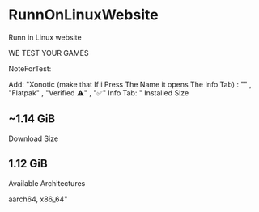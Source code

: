 # RunnOnLinuxWebsite
Runn in Linux website

 WE TEST YOUR GAMES





NoteForTest:

Add: "Xonotic (make that If i Press The Name it opens The Info Tab) : "" , "Flatpak" , "Verified ⚠️" , "✅"
Info Tab:
" Installed Size

~1.14 GiB
----------
Download Size

1.12 GiB
---------
Available Architectures

aarch64, x86_64"

